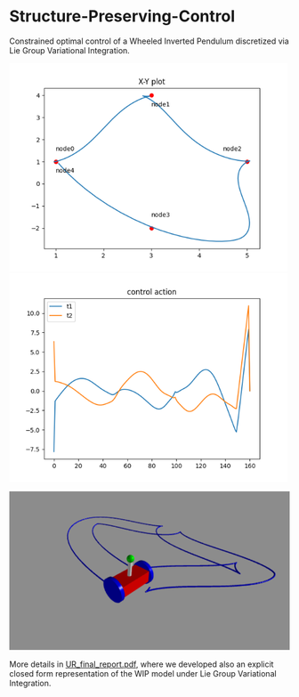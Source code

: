 # Structure-Preserving-Control
Constrained optimal control of a Wheeled Inverted Pendulum discretized via Lie Group Variational Integration.



<p float="left">
    <img src="imgs/optim_trajectory.png" width="500" title="Optimal Trajectory" />
    <img src="imgs/control_action.png" width="500" title="Control Action" />
</p>

<p align="center">
  <img src="imgs/visualizer.PNG"  width="600" title="WIP 3D visualization" />
</p>



More details in [UR_final_report.pdf](https://github.com/0xbadc0ffe/Structure-Preserving-Control/blob/main/UR_final_report.pdf), where we developed also an explicit closed form representation of the WIP model under Lie Group Variational Integration.
